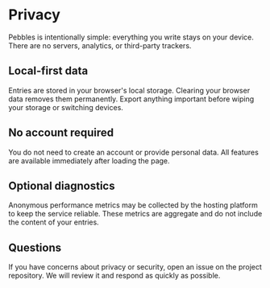 # Privacy

Pebbles is intentionally simple: everything you write stays on your device. There are no servers, analytics, or third-party trackers.

## Local-first data

Entries are stored in your browser's local storage. Clearing your browser data removes them permanently. Export anything important before wiping your storage or switching devices.

## No account required

You do not need to create an account or provide personal data. All features are available immediately after loading the page.

## Optional diagnostics

Anonymous performance metrics may be collected by the hosting platform to keep the service reliable. These metrics are aggregate and do not include the content of your entries.

## Questions

If you have concerns about privacy or security, open an issue on the project repository. We will review it and respond as quickly as possible.
